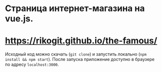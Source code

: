 # Страница интернет-магазина на vue.js.

# https://rikogit.github.io/the-famous/

Исходный код можно скачать (`git clone`) и запустить локально (`npm install && npm start`).
После запуска приложение доступно в браузере по адресу `localhost:3000`.
